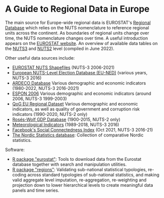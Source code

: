 # A Guide to Regional Data in Europe

The main source for Europe-wide regional data is EUROSTAT's [Regional Database](https://ec.europa.eu/eurostat/web/regions/data/database) which relies on the NUTS nomenclature to reference regional units across the continent. As boundaries of regional units change over time, the NUTS nomenclature changes over time. A useful introduction appears on the [EUROSTAT website](https://ec.europa.eu/eurostat/web/nuts/background). An overview of available data tables on the [NUTS3](./files/eurostat_nuts3_tables_avail.csv) and [NUTS2](./files/eurostat_nuts3_tables_avail.csv) level (compiled in June 2022).

Other useful data sources include:  

- [EUROSTAT NUTS Shapefiles](https://ec.europa.eu/eurostat/web/gisco/geodata/reference-data/administrative-units-statistical-units/nuts) (NUTS-3 2006-2021)
- [European NUTS-Level Election Database (EU-NED)](https://eu-ned.com/) (various years, NUTS-3 2016)
- [ARDECO Database](https://www.camecon.com/european-regional-data/) Various demographic and economic indicators (1980-2022, NUTS-3 2016-2021)
- [ESPON 2006](https://www.espon.eu/tools-maps/espon-2006-tools-database-public-files) Various demographic and economic indicators (around 2006, NUTS-3 1999-2003)
- [QoG EU Regional Dataset](https://www.gu.se/en/quality-government/qog-data/data-downloads/eu-regional-dataset) Various demographic and economic indicators, as well as quality of government and corruption risk indicators (1990-2020, NUTS-2 only)
- [Rosés-Wolf GDP Database](https://www.wiwi.hu-berlin.de/de/professuren/vwl/wg/roses-wolf-database-on-regional-gdp) (1900-2015, NUTS-2 only)
- [Meteorological Indicators](https://data.mendeley.com/datasets/sf9x4h5jfk) (1989-2018, NUTS-3 2016)
- [Facebook's Social Connectedness Index](https://dataforgood.facebook.com/dfg/docs/methodology-social-connectedness-index) (Oct 2021, NUTS-3 2016-21)
- [The Nordic Statistics database](https://www.nordicstatistics.org/): Collection of comparative Nordic statistics. 

Software: 

* [R package "eurostat"](https://cran.r-project.org/web/packages/eurostat/index.html): Tools to download data from the Eurostat database together with search and manipulation utilities.
* [R package "regions"](https://cran.r-project.org/web/packages/regions/regions.pdf): Validating sub-national statistical typologies, re-coding across standard typologies of sub-national statistics, and making valid aggregate level imputation, re-aggregation, re-weighting and projection down to lower hierarchical levels to create meaningful data panels and time series. 
